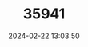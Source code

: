 ---
title: "35941"
category: "Pseudolmedia hirtula"
draft: false
date: 2024-02-22 13:03:50
languages:
  Portuguese: ["Feijâo-caboclo"]
---